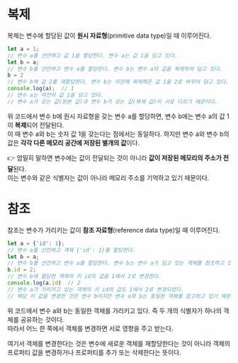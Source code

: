 # 복제
복제는 변수에 할당된 값이 **원시 자료형**(primitive data type)일 때 이루어진다.  

```js
let a = 1;
// 변수 a를 선언하고 값 1을 할당한다. 변수 a는 값 1을 담고 있다.
let b = a;
// 변수 b를 선언하고 변수 a를 할당한다. 변수 b는 변수 a의 값을 복제하여 담고 있다.
b = 2
// 변수 b에 값 2를 재할당한다. 변수 b는 이전에 복제해온 값 1을 2로 바꾸어 담고 있다.
console.log(a);  // 1
// 변수 a는 여전히 값 1을 담고 있다.
// 변수 a가 갖는 값(원본 값)과 변수 b가 갖는 값(복제 값)이 서로 다르기 때문이다.
```  
위 코드에서 변수 b에 원시 자료형을 갖는 변수 a를 할당하면, 변수 b에는 변수 a의 값 1이 **복제**되어 전달된다.  
이 때 변수 a와 b는 숫자 값 1을 갖는다는 점에서는 동일하다. 하지만 변수 a와 변수 b의 값은 **각각 다른 메모리 공간에 저장된 별개의 값**이다.

👉 엄밀히 말하면 변수에는 값이 전달되는 것이 아니라 **값이 저장된 메모리의 주소가 전달**된다.  
이는 변수와 같은 식별자는 값이 아니라 메모리 주소를 기억하고 있기 때문이다.  

# 참조
참조는 변수가 가리키는 값이 **참조 자료형**(reference data type)일 때 이루어진다.
```js
let a = {'id': 1};
// 변수 a를 선언하고 객체 {'id': 1}를 할당한다.
let b = a;
// 변수 b를 선언하고 변수 a를 할당한다. 변수 b는 변수 a가 담고 있는 객체를 참조하고 있다.
b.id = 2;
// 변수 b에 할당한 객체의 키 id의 값을 1에서 2로 변경한다.
console.log(a.id)  // 2
// 변수 a가 가리키고 있는 객체의 키 id의 값도 1에서 2로 변경되었다.
// 해당 키 값을 변경한 것은 변수 b이지만 변수 a와 b는 동일한 객체를 참고하고 있기 때문이다.
```
위 코드에서 변수 a와 b는 동일한 객체를 가리키고 있다. 즉 두 개의 식별자가 하나의 객체를 공유하는 것이다.  
따라서 어느 한 쪽에서 객체를 변경하면 서로 영향을 주고 받는다.  

여기서 객체를 변경한다는 것은 변수에 새로운 객체를 재할당한다는 것이 아니라 객체의 프로퍼티 값을 변경하거나 프로퍼티를 추가 또는 삭제한다는 뜻이다.
